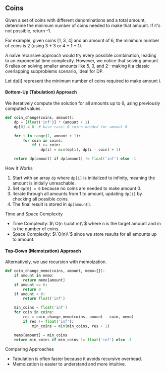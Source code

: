 
## Coins

Given a set of coins with different denominations and a total amount, determine the minimum
number of coins needed to make that amount. If it's not possible, return -1.

For example, given coins [1, 3, 4] and an amount of 6, the minimum number of coins is 2
(using 3 + 3 or 4 + 1 + 1).

A naïve recursive approach would try every possible combination, leading to an exponential
time complexity. However, we notice that solving amount 6 relies on solving smaller amounts
like 5, 3, and 2--making it a classic overlapping subproblems scenario, ideal for DP.

Let dp[i] represent the minimum number of coins required to make amount i.


#### Bottom-Up (Tabulation) Approach

We iteratively compute the solution for all amounts up to 6, using previously computed values.

```python
def coin_change(coins, amount):
    dp = [float('inf')] * (amount + 1)
    dp[0] = 0  # base case: 0 coins needed for amount 0

    for i in range(1, amount + 1):
        for coin in coins:
            if i >= coin:
                dp[i] = min(dp[i], dp[i - coin] + 1)

    return dp[amount] if dp[amount] != float('inf') else -1
```

How It Works
1. Start with an array `dp` where `dp[i]` is initialized to infinity, meaning the amount is initially unreachable.
2. Set `dp[0] = 0` because no coins are needed to make amount 0.
3. Iterate through all amounts from 1 to amount, updating `dp[i]` by checking all possible coins.
4. The final result is stored in `dp[amount]`.

Time and Space Complexity
- Time Complexity:  $\`O(n \cdot m)\`$ where n is the target amount and m is the number of coins.
- Space Complexity: $\`O(n)\`$ since we store results for all amounts up to amount.


#### Top-Down (Memoization) Approach

Alternatively, we use recursion with memoization.

```python
def coin_change_memo(coins, amount, memo={}):
    if amount in memo:
        return memo[amount]
    if amount == 0:
        return 0
    if amount < 0:
        return float('inf')

    min_coins = float('inf')
    for coin in coins:
        res = coin_change_memo(coins, amount - coin, memo)
        if res != float('inf'):
            min_coins = min(min_coins, res + 1)

    memo[amount] = min_coins
    return min_coins if min_coins != float('inf') else -1
```

Comparing Approaches
- Tabulation is often faster because it avoids recursive overhead.
- Memoization is easier to understand and more intuitive.
